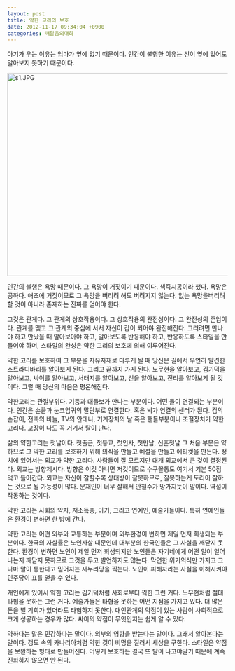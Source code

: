 ```yaml
---
layout: post
title: 약한 고리의 보호
date: 2012-11-17 09:34:04 +0900
categories: 깨달음의대화
---
```

아기가 우는 이유는 엄마가 옆에 없기 때문이다. 인간이 불행한 이유는 신이 옆에 있어도 알아보지 못하기 때문이다.



 <img alt="s1.JPG" src="assets/attach/images/198/397/287/s1.JPG" width="654" height="463" />

   
인간의 불행은 욕망 때문이다. 그 욕망이 거짓이기 때문이다. 색즉시공이라 했다. 욕망은 공하다. 애초에 거짓이므로 그 욕망을 버리려 해도 버려지지 않는다. 없는 욕망을버리려 할 것이 아니라 존재하는 진짜를 얻어야 한다.



그것은 관계다. 그 관계의 상호작용이다. 그 상호작용의 완전성이다. 그 완전성의 존엄이다. 관계를 맺고 그 관계의 중심에 서서 자신이 갑이 되어야 완전해진다. 그러려면 만나야 하고 만났을 때 알아보아야 하고, 알아보도록 반응해야 하고, 반응하도록 스타일을 만들어야 하며, 스타일의 완성은 약한 고리의 보호에 의해 이루어진다. 

   
약한 고리를 보호하여 그 부분을 자유자재로 다루게 될 때 당신은 길에서 우연히 발견한 스트라디바리를 알아보게 된다. 그리고 끝까지 가게 된다. 노무현을 알아보고, 김기덕을 알아보고, 싸이를 알아보고, 서태지를 알아보고, 신을 알아보고, 진리를 알아보게 될 것이다. 그럴 때 당신의 마음은 평온해진다. 

   
약한고리는 관절부위다. 기둥과 대들보가 만나는 부분이다. 어떤 둘이 연결되는 부분이다. 인간은 손끝과 눈코입귀의 말단부로 연결한다. 혹은 뇌가 연결의 센터가 된다. 컵의 손잡이, 전축의 바늘, TV의 안테나, 기계장치의 날 혹은 핸들부분이나 조절장치가 약한 고리다. 고장이 나도 꼭 거기서 탈이 난다.

   
삶의 약한고리는 첫날이다. 첫출근, 첫등교, 첫인사, 첫만남, 신혼첫날 그 처음 부분은 약하므로 그 약한 고리를 보호하기 위해 의식을 만들고 예절을 만들고 에티켓을 만든다. 정치에 있어서는 외교가 약한 고리다. 사람들이 잘 모르지만 대개 외교에서 큰 것이 결정된다. 외교는 방향제시다. 방향은 이것 아니면 저것이므로 수구꼴통도 여기서 기본 50점 먹고 들어간다. 외교는 자신이 잘할수록 상대방이 잘못하므로, 잘못하는게 도리어 잘하는 것으로 될 가능성이 많다. 문재인이 너무 잘해서 안철수가 망가지듯이 말이다. 역설이 작동하는 것이다.

   
약한 고리는 사회의 약자, 저소득층, 아기, 그리고 연예인, 예술가들이다. 특히 연예인들은 환경이 변하면 한 방에 간다. 

   
약한 고리는 어떤 외부와 교통하는 부분이며 외부환경이 변하면 제일 먼저 희생되는 부분이다. 한국의 자살률은 노인자살 때문인데 대부분의 한국인들은 그 사실을 깨닫지 못한다. 환경이 변하면 노인이 제일 먼저 희생되지만 노인들은 자기네에게 어떤 일이 일어나는지 깨닫지 못하므로 그것을 두고 발언하지도 않는다. 막연한 위기의식만 가지고 그나마 말이 통한다고 믿어지는 새누리당을 찍는다. 노인이 피해자라는 사실을 이해시켜야 민주당이 표를 얻을 수 있다. 

   
개인에게 있어서 약한 고리는 김기덕처럼 사회로부터 찍힌 그런 거다. 노무현처럼 절대 타협을 못하는 그런 거다. 예술가들은 타협을 못하는 어떤 지점을 가지고 있다. 더 많은 돈을 벌 기회가 있더라도 타협하지 못한다. 대인관계의 약점이 있는 사람이 사회적으로 크게 성공하는 경우가 많다. 싸이의 약점이 무엇인지는 쉽게 알 수 있다. 

   
약하다는 말은 민감하다는 말이다. 외부의 영향을 받는다는 말이다. 그래서 알아본다는 말이다. 갱도 속의 카나리아처럼 약한 것이 비명을 질러서 세상을 구한다. 스타일은 약점을 보완하는 형태로 만들어진다. 어떻게 보호하든 결국 또 탈이 나고야말기 때문에 계속 진화하지 않으면 안 된다.
